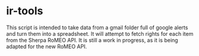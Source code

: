 # ir-tools

This script is intended to take data from a gmail folder full of google alerts and turn them into a spreadsheet. It will attempt to fetch rights for each item from the Sherpa RoMEO API. It is still a work in progress, as it is being adapted for the new RoMEO API.